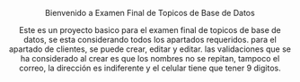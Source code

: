 <p align="center">Bienvenido a Examen Final de Topicos de Base de Datos</p>
<p align="center">
Este es un proyecto basico para el examen final de topicos de base de datos, se esta considerando todos los apartados requeridos. para el apartado de clientes, se puede crear, editar y editar. las validaciones que se ha considerado al crear es que los nombres no se repitan, tampoco el correo, la dirección es indiferente y el celular tiene que tener 9 digitos.</p>

